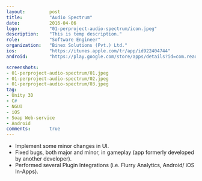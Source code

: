 ```yaml
---
layout:			post
title:			"Audio Spectrum"
date:			2016-04-06
logo:			"01-perproject-audio-spectrum/icon.jpeg"
description:	"This is temp description."
role:			"Software Engineer"
organization:	"Binex Solutions (Pvt.) Ltd."
ios:			"https://itunes.apple.com/tr/app/id922404744"
android:		"https://play.google.com/store/apps/details?id=com.readablenglish.ChooseOrLose"

screenshots:
- 01-perproject-audio-spectrum/01.jpeg
- 01-perproject-audio-spectrum/02.jpeg
- 01-perproject-audio-spectrum/03.jpeg
tag:
- Unity 3D
- C#
- NGUI
- iOS
- Soap Web-service
- Android
comments:		true
---
```


* Implement some minor changes in UI.
* Fixed bugs, both major and minor, in gameplay (app formerly developed by another developer).
* Performed several Plugin Integrations (i.e. Flurry Analytics, Android/ iOS In-Apps).
